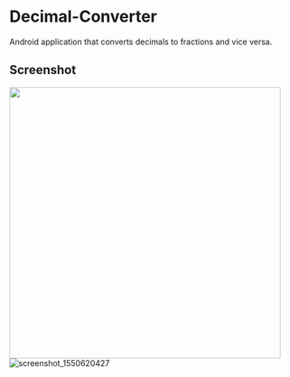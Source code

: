 # Decimal-Converter

Android application that converts decimals to fractions and vice versa.

## Screenshot

<a href="url"><img src="https://user-images.githubusercontent.com/46540226/53056075-c8af1b80-345e-11e9-821f-9a4fe528d447.png" align="left" width="480" ></a>
![screenshot_1550620427](https://user-images.githubusercontent.com/46540226/53056242-5db21480-345f-11e9-8d88-98891546e7d2.png)
